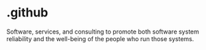 # .github
Software, services, and consulting to promote both software system reliability and the well-being of the people who run those systems.
